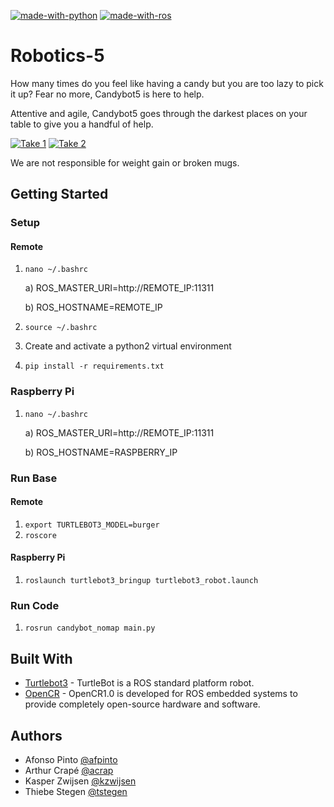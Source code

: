 [![made-with-python](https://img.shields.io/badge/Made%20with-Python-1f425f.svg)](https://www.python.org/)
[![made-with-ros](https://img.shields.io/badge/Made%20with-ROS-informational)](https://www.ros.org/)

# Robotics-5

How many times do you feel like having a candy but you are too lazy to pick it up? Fear no more, Candybot5 is here to help.

Attentive and agile, Candybot5 goes through the darkest places on your table to give you a handful of help.

[![Take 1](https://img.youtube.com/vi/EGyTptYlcaU/default.jpg)](https://youtu.be/EGyTptYlcaU)
[![Take 2](https://img.youtube.com/vi/GPRidL9xaKI/default.jpg)](https://youtu.be/GPRidL9xaKI)
 
We are not responsible for weight gain or broken mugs.

## Getting Started

### Setup
#### Remote
1. `nano ~/.bashrc`

	a) ROS_MASTER_URI=http://REMOTE_IP:11311
	
    b) ROS_HOSTNAME=REMOTE_IP
2. `source ~/.bashrc`
3. Create and activate a python2 virtual environment
4. `pip install -r requirements.txt`


### Raspberry Pi
1. `nano ~/.bashrc`

	a) ROS_MASTER_URI=http://REMOTE_IP:11311
	
	b) ROS_HOSTNAME=RASPBERRY_IP

### Run Base
#### Remote
1. `export TURTLEBOT3_MODEL=burger`
2. `roscore`

#### Raspberry Pi
1. `roslaunch turtlebot3_bringup turtlebot3_robot.launch`

### Run Code
1. `rosrun candybot_nomap main.py`

## Built With

* [Turtlebot3](http://emanual.robotis.com/docs/en/platform/turtlebot3/overview/) - TurtleBot is a ROS standard platform robot. 
* [OpenCR](http://emanual.robotis.com/docs/en/parts/controller/opencr10/) - OpenCR1.0 is developed for ROS embedded systems to provide completely open-source hardware and software.

## Authors
* Afonso Pinto [@afpinto](https://github.ugent.be/afpinto)
* Arthur Crapé [@acrap](https://github.ugent.be/acrap)
* Kasper Zwijsen [@kzwijsen](https://github.ugent.be/kzwijsen)
* Thiebe Stegen [@tstegen](https://github.ugent.be/tstegen)